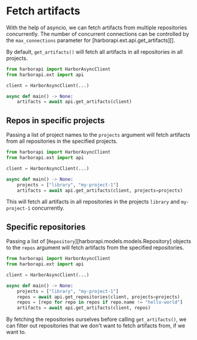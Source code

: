 # Fetch artifacts

With the help of asyncio, we can fetch artifacts from multiple repositories concurrently.
The number of concurrent connections can be controlled by the `max_connections` parameter for [harborapi.ext.api.get_artifacts][].

By default, `get_artifacts()` will fetch all artifacts in all repositories in all projects.

```py title="all_artifacts.py"
from harborapi import HarborAsyncClient
from harborapi.ext import api

client = HarborAsyncClient(...)

async def main() -> None:
    artifacts = await api.get_artifacts(client)
```

## Repos in specific projects

Passing a list of project names to the `projects` argument will fetch artifacts from all repositories in the specified projects.

```py title="artifacts_in_projects.py" hl_lines="11 12"
from harborapi import HarborAsyncClient
from harborapi.ext import api

client = HarborAsyncClient(...)

async def main() -> None:
    projects = ["library", "my-project-1"]
    artifacts = await api.get_artifacts(client, projects=projects)
```

This will fetch all artifacts in all repositories in the projects `library` and `my-project-1` concurrently.

## Specific repositories

Passing a list of [`Repository`][harborapi.models.models.Repository] objects to the `repos` argument will fetch artifacts from the specified repositories.

```py title="artifacts_in_repos.py" hl_lines="12-14"
from harborapi import HarborAsyncClient
from harborapi.ext import api

client = HarborAsyncClient(...)

async def main() -> None:
    projects = ["library", "my-project-1"]
    repos = await api.get_repositories(client, projects=projects)
    repos = [repo for repo in repos if repo.name != "hello-world"]
    artifacts = await api.get_artifacts(client, repos)
```

By fetching the repositories ourselves before calling `get_artifacts()`, we can filter out repositories that we don't want to fetch artifacts from, if we want to.
